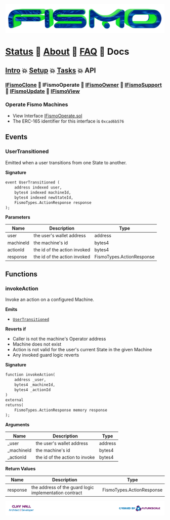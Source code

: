 ![Fismo](../images/fismo-logo.png)
# [Status](../../README.md) 🧪 [About](../about.md) 🧪 [FAQ](../faq.md) 🧪 Docs

## [Intro](../intro.md) 💥 [Setup](../setup.md) 💥 [Tasks](../tasks.md) 💥 API

### [IFismoClone](IFismoClone.md) 🔬 IFismoOperate 🔬 [IFismoOwner](IFismoOwner.md) 🔬 [IFismoSupport](IFismoSupport.md) 🔬 [IFismoUpdate](IFismoUpdate.md) 🔬 [IFismoView](IFismoView.md)

### Operate Fismo Machines
* View Interface [IFismoOperate.sol](../../contracts/interfaces/IFismoOperate.sol)
* The ERC-165 identifier for this interface is `0xcad6b576`

## Events

### UserTransitioned
Emitted when a user transitions from one State to another.

**Signature**
```solidity
event UserTransitioned (
    address indexed user, 
    bytes4 indexed machineId, 
    bytes4 indexed newStateId, 
    FismoTypes.ActionResponse response
);
```
**Parameters**

| Name        | Description                  | Type     |
|-------------|------------------------------|----------|
| user        | the user's wallet address    | address  | 
| machineId   | the machine's id             | bytes4  | 
| actionId | the id of the action invoked | bytes4  | 
| response | the id of the action invoked | FismoTypes.ActionResponse  |

## Functions

### invokeAction
Invoke an action on a configured Machine.

**Emits**
* [`UserTransitioned`](#usertransitioned)

**Reverts if**
- Caller is not the machine's Operator address
- Machine does not exist
- Action is not valid for the user's current State in the given Machine
- Any invoked guard logic reverts

**Signature**
```solidity
function invokeAction(
    address _user, 
    bytes4 _machineId, 
    bytes4 _actionId
) 
external
returns(
    FismoTypes.ActionResponse memory response
);
```

**Arguments**

| Name      | Description                    | Type     |
| ----------- |--------------------------------|----------|
| _user | the user's wallet address      | address  | 
| _machineId | the machine's id               | bytes4  | 
| _actionId | the id of the action to invoke | bytes4  | 

**Return Values**

| Name        | Description                                | Type          |
| ------------- |--------------------------------------------|-------------|
| response | the address of the guard logic implementation contract| FismoTypes.ActionResponse |

[![Created by Futurescale](../images/created-by.png)](https://futurescale.com)